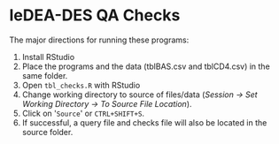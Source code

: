 # IeDEA-DES QA Checks

The major directions for running these programs:

1. Install RStudio
2. Place the programs and the data (tblBAS.csv and tblCD4.csv) in the same folder.  
3. Open `tbl_checks.R` with RStudio
4. Change working directory to source of files/data (*Session -> Set Working Directory -> To Source File Location*).
5. Click on '`Source`' or `CTRL+SHIFT+S`.
6. If successful, a query file and checks file will also be located in the source folder.
